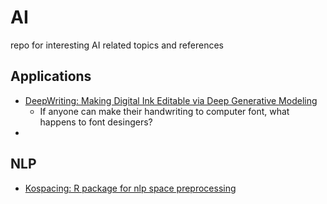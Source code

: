# AI
repo for interesting AI related topics and references


Applications
-------------
* [DeepWriting: Making Digital Ink Editable via Deep Generative Modeling](https://ait.ethz.ch/projects/2018/deepwriting/)
    
    + If anyone can make their handwriting to computer font, what happens to font desingers?
* 

NLP
-----
* [Kospacing: R package for nlp space preprocessing](https://github.com/haven-jeon/KoSpacing/)
